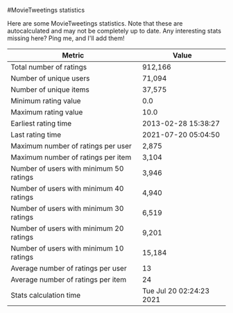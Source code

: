 #MovieTweetings statistics

Here are some MovieTweetings statistics. Note that these are autocalculated and may not be completely up to date. Any interesting stats missing here? Ping me, and I'll add them!

Metric | Value
--- | ---
Total number of ratings                 | 912,166
Number of unique users                  | 71,094
Number of unique items                  | 37,575
Minimum rating value                    | 0.0
Maximum rating value                    | 10.0
Earliest rating time                    | 2013-02-28 15:38:27
Last rating time                        | 2021-07-20 05:04:50
Maximum number of ratings per user      | 2,875
Maximum number of ratings per item      | 3,104
Number of users with minimum 50 ratings | 3,946
Number of users with minimum 40 ratings | 4,940
Number of users with minimum 30 ratings | 6,519
Number of users with minimum 20 ratings | 9,201
Number of users with minimum 10 ratings | 15,184
Average number of ratings per user      | 13
Average number of ratings per item      | 24
Stats calculation time                  | Tue Jul 20 02:24:23 2021


